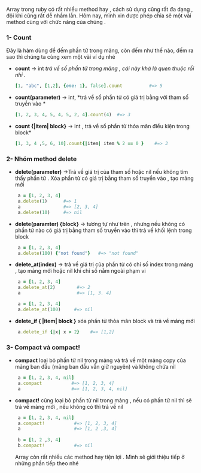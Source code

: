 Array trong ruby có rất nhiều method hay , cách sử dụng cũng rất đa dạng , đội khi cũng rất dễ nhầm lẫn. 
Hôm nay, mình xin được phép chia sẻ một vài method cùng với chức năng của chúng . 
### 1- Count 
Đây là hàm dùng để đếm phần tử trong mảng, còn đếm như thế nào, đếm ra sao thì chúng ta cùng xem một vài ví dụ nhé
* **count** → int  *trả về số phần tử trong mảng , cái này khá là quen thuộc rồi nhỉ .* 
   ```ruby
  [1, "abc", [1,2], {one: 1}, false].count          #=> 5 
   ```
* **count(parameter)** → int,  *trả về số phần tử có giá trị bằng với tham số truyền vào *
  ```ruby
  [1, 2, 3, 4, 5, 4, 5, 2, 4].count(4)  #=> 3
  ```
* **count {|item| block}** → int , trả về số phần tử thỏa mãn điều kiện trong block*
  ```ruby 
  [1, 3, 4 ,5, 6, 10].count{|item| item % 2 == 0 }    #=> 3
  ```
  
###   2- Nhóm method delete 
* **delete(parameter)** →Trả về giá trị của tham số hoặc nil nếu không tìm thấy phần tử  .  Xóa phần tử có giá trị bằng tham số truyền vào , tạo  mảng mới 
  ```ruby 
   a = [1, 2, 3, 4]
   a.delete(1)      #=> 1
   a                #=> [2, 3, 4]
   a.delete(10)     #=> nil 
  ```
* **delete(paramter) {block}** → tương tự như trên , nhưng nếu không có phần tử nào có giá trị bằng tham số truyền vào thì trả về khối lệnh trong block 
  ```ruby 
   a = [1, 2, 3, 4]
   a.delete(100) {"not found"}   #=> "not found"
  ```
* **delete_at(index)** →  trả về giá trị của phần tử có chỉ số index trong mảng , tạo mảng mới hoặc nil khi chỉ số nằm ngoài phạm vi 
  ```ruby 
   a = [1, 2, 3, 4]
   a.delete_at(2)        #=> 2 
   a                     #=> [1, 3. 4]
  ```
  ```ruby 
   a = [1, 2, 3, 4]
   a.delete_at(100)     #=> nil 
  ```
*  **delete_if { |item| block }** xóa phần tử thỏa mãn block và trả về mảng mới 
      ```ruby 
       a.delete_if {|x| x > 2}    #=> [1,2] 
      ```
  
### 3- Compact và compact!
*  **compact** loại bỏ phần tử nil trong mảng và trả về một mảng copy của mảng ban đầu (mảng ban đầu vẫn giữ nguyên) và không chứa nil 
      ```ruby 
       a = [1, 2, 3, 4, nil]
       a.compact           #=> [1, 2, 3, 4]
       a                   #=> [1, 2, 3, 4, nil]
      ```
*   **compact!** cũng loại bỏ phần từ nil trong mảng , nếu có phần tử nil thì sẽ trả về mảng mới , nếu không có thì trả về nil 
    ```ruby 
     a = [1, 2, 3, 4, nil]
     a.compact!           #=> [1, 2, 3, 4]
     a                    #=> [1, 2 ,3, 4]
     
     b = [1, 2 ,3, 4]
     b.compact!           #=> nil
    ```

    Array còn rất nhiều các method hay tiện lợi . Mình sẽ giới thiệu tiếp ở những phần tiếp theo nhé